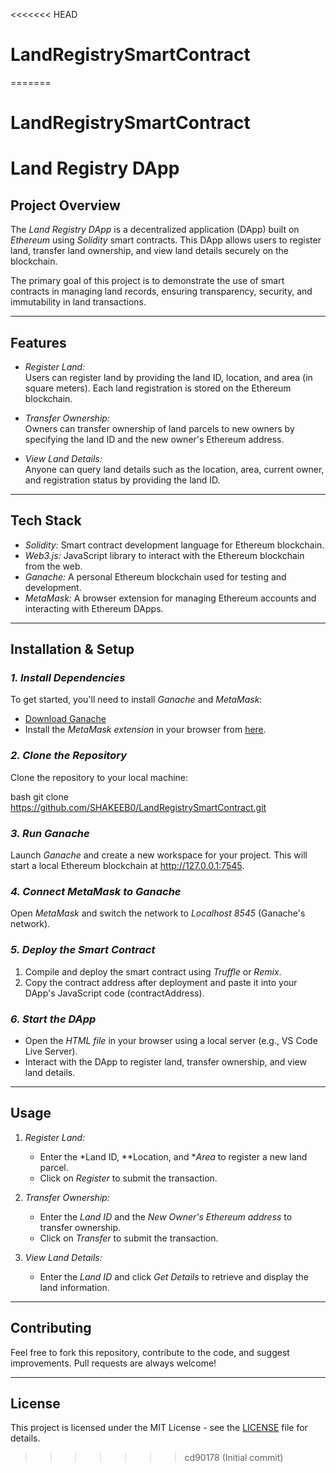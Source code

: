 <<<<<<< HEAD
# LandRegistrySmartContract
=======
# LandRegistrySmartContract
# Land Registry DApp
## Project Overview

The *Land Registry DApp* is a decentralized application (DApp) built on *Ethereum* using *Solidity* smart contracts. This DApp allows users to register land, transfer land ownership, and view land details securely on the blockchain.

The primary goal of this project is to demonstrate the use of smart contracts in managing land records, ensuring transparency, security, and immutability in land transactions.

---

## Features

- *Register Land:*  
  Users can register land by providing the land ID, location, and area (in square meters). Each land registration is stored on the Ethereum blockchain.

- *Transfer Ownership:*  
  Owners can transfer ownership of land parcels to new owners by specifying the land ID and the new owner's Ethereum address.

- *View Land Details:*  
  Anyone can query land details such as the location, area, current owner, and registration status by providing the land ID.

---

## Tech Stack

- *Solidity:* Smart contract development language for Ethereum blockchain.
- *Web3.js:* JavaScript library to interact with the Ethereum blockchain from the web.
- *Ganache:* A personal Ethereum blockchain used for testing and development.
- *MetaMask:* A browser extension for managing Ethereum accounts and interacting with Ethereum DApps.

---

## Installation & Setup

### *1. Install Dependencies*
To get started, you'll need to install *Ganache* and *MetaMask*:

- [Download Ganache](https://www.trufflesuite.com/ganache)
- Install the *MetaMask extension* in your browser from [here](https://metamask.io/).

### *2. Clone the Repository*
Clone the repository to your local machine:

bash
git clone https://github.com/SHAKEEB0/LandRegistrySmartContract.git


### *3. Run Ganache*
Launch *Ganache* and create a new workspace for your project. This will start a local Ethereum blockchain at http://127.0.0.1:7545.

### *4. Connect MetaMask to Ganache*
Open *MetaMask* and switch the network to *Localhost 8545* (Ganache's network).

### *5. Deploy the Smart Contract*
1. Compile and deploy the smart contract using *Truffle* or *Remix*.
2. Copy the contract address after deployment and paste it into your DApp's JavaScript code (contractAddress).

### *6. Start the DApp*
- Open the *HTML file* in your browser using a local server (e.g., VS Code Live Server).
- Interact with the DApp to register land, transfer ownership, and view land details.

---

## Usage

1. *Register Land:*  
   - Enter the *Land ID, **Location, and **Area* to register a new land parcel.
   - Click on *Register* to submit the transaction.

2. *Transfer Ownership:*  
   - Enter the *Land ID* and the *New Owner's Ethereum address* to transfer ownership.
   - Click on *Transfer* to submit the transaction.

3. *View Land Details:*  
   - Enter the *Land ID* and click *Get Details* to retrieve and display the land information.

---

## Contributing

Feel free to fork this repository, contribute to the code, and suggest improvements. Pull requests are always welcome!

---

## License

This project is licensed under the MIT License - see the [LICENSE](LICENSE) file for details.
>>>>>>> cd90178 (Initial commit)
